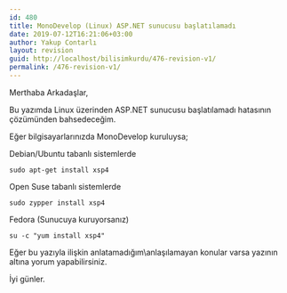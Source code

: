 ```yaml
---
id: 480
title: MonoDevelop (Linux) ASP.NET sunucusu başlatılamadı
date: 2019-07-12T16:21:06+03:00
author: Yakup Contarlı
layout: revision
guid: http://localhost/bilisimkurdu/476-revision-v1/
permalink: /476-revision-v1/
---
```

Merthaba Arkadaşlar,

Bu yazımda Linux üzerinden ASP.NET sunucusu başlatılamadı hatasının çözümünden bahsedeceğim.

Eğer bilgisayarlarınızda MonoDevelop kuruluysa;

<!--more-->

Debian/Ubuntu tabanlı sistemlerde

<pre class="wp-block-code"><code>sudo apt-get install xsp4</code></pre>

Open Suse tabanlı sistemlerde

<pre class="wp-block-code"><code>sudo zypper install xsp4</code></pre>

Fedora (Sunucuya kuruyorsanız)

<pre class="wp-block-code"><code>su -c "yum install xsp4"</code></pre>

Eğer bu yazıyla ilişkin anlatamadığım\anlaşılamayan konular varsa yazının altına yorum yapabilirsiniz. 

İyi günler.